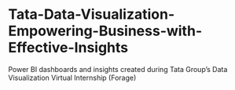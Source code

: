# Tata-Data-Visualization-Empowering-Business-with-Effective-Insights
Power BI dashboards and insights created during Tata Group’s Data Visualization Virtual Internship (Forage)
